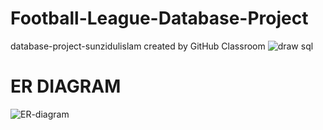 # Football-League-Database-Project
database-project-sunzidulislam created by GitHub Classroom
![draw sql](https://github.com/DatabaseSystem19/database-project-sunzidulislam/assets/60359567/4c70116b-63c6-48d4-8d6a-1bc5722a6e70)

# ER DIAGRAM 
![ER-diagram](https://github.com/DatabaseSystem19/database-project-sunzidulislam/assets/60359567/6dcf6066-f5f6-4765-b054-501ac95c709d)



